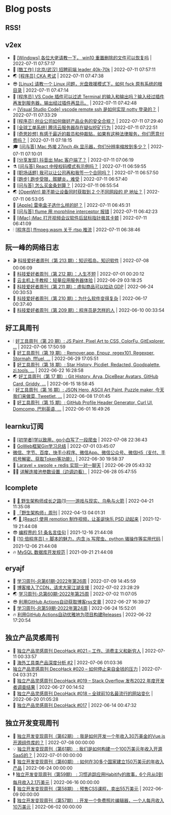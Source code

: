 # Blog posts
## RSS!



## v2ex

<!-- v2ex:START  -->
- 🫶 [[Windows] 各位大佬请教一下， win10 重置删除的文件可以恢复吗](https://www.v2ex.com/t/865455#reply0) | 2022-07-11 07:57:17 
- 🧰 [[酷工作] [北京/武汉] 招聘前端 leader 40k-70k](https://www.v2ex.com/t/865454#reply0) | 2022-07-11 07:57:11 
- 🌏 [[程序员] CKA 考试](https://www.v2ex.com/t/865453#reply3) | 2022-07-11 07:47:38 
- 😎 [[Linux] 请教一个 Linux 问题，光盘救援模式下，如何 fsck 原有系统的根目录](https://www.v2ex.com/t/865452#reply0) | 2022-07-11 07:47:14 
- 💂 [[程序员] VS Code 插件可以过滤 Terminal 的输入和输出吗？输入经过插件再发到服务器，输出经过插件再显示。](https://www.v2ex.com/t/865451#reply0) | 2022-07-11 07:42:48 
- 🔥 [[Visual Studio Code] vscode remote ssh 是如何实现 notty 登录的？](https://www.v2ex.com/t/865450#reply1) | 2022-07-11 07:33:29 
- 🦅 [[程序员] 创业公司如何做好产品业务的安全合规？](https://www.v2ex.com/t/865447#reply0) | 2022-07-11 07:29:40 
- 🙉 [[全球工单系统] 腾讯云服务器存在疑似挖矿行为](https://www.v2ex.com/t/865446#reply6) | 2022-07-11 07:22:51 
- 💫 [[奇思妙想] 有感于最近的裁员和仲裁贴，如果有这种法律服务，你们愿意付费吗？](https://www.v2ex.com/t/865445#reply2) | 2022-07-11 07:18:15 
- 🎓 [[问与答] Mac 外接 27inch 4k 显示器，你们分辨率缩放到多少？](https://www.v2ex.com/t/865443#reply5) | 2022-07-11 07:10:01 
- 🗽 [[分享发现] 抖音出 Mac 客户端了？](https://www.v2ex.com/t/865442#reply2) | 2022-07-11 07:06:19 
- ⚗️ [[问与答] React 中授权码模式有示例吗？](https://www.v2ex.com/t/865440#reply0) | 2022-07-11 06:59:55 
- 🦍 [[职场话题] 我可以让公司再和我签一个合同吗？](https://www.v2ex.com/t/865439#reply5) | 2022-07-11 06:57:50 
- 🤩 [[跑步] 跑步受限，髌腱炎，难受](https://www.v2ex.com/t/865438#reply3) | 2022-07-11 06:57:40 
- 🙉 [[问与答] 怎么买金条划算？](https://www.v2ex.com/t/865437#reply13) | 2022-07-11 06:55:54 
- 🌏 [[OpenWrt] 能不能让设备同时获取到 2 个不同网段的 IP 地址？](https://www.v2ex.com/t/865436#reply3) | 2022-07-11 06:53:05 
- 🐘 [[Apple] 雷电盒子选什么样的好？](https://www.v2ex.com/t/865434#reply1) | 2022-07-11 06:45:31 
- 🧰 [[问与答] flume 用 morphline interceptor 报错](https://www.v2ex.com/t/865433#reply0) | 2022-07-11 06:42:23 
- 💃 [[iMac] iMac 打开视频会议软件后鼠标指针极其卡顿](https://www.v2ex.com/t/865432#reply3) | 2022-07-11 06:41:09 
- 🕯 [[程序员] ffmpeg.wasm 关于 rtsp 推流](https://www.v2ex.com/t/865431#reply12) | 2022-07-11 06:38:46 <!-- v2ex:END -->

## 阮一峰的网络日志

<!-- ruanyf:START -->
- 🎬 [科技爱好者周刊（第 213 期）：知识孤岛，知识软件](http://www.ruanyifeng.com/blog/2022/07/weekly-issue-213.html) | 2022-07-08 00:06:09 
- 💄 [科技爱好者周刊（第 212 期）：人生不短](http://www.ruanyifeng.com/blog/2022/07/weekly-issue-212.html) | 2022-07-01 00:20:12 
- 🐎 [云主机上手教程：轻量应用服务器体验](http://www.ruanyifeng.com/blog/2022/06/cloud-server-getting-started-tutorial.html) | 2022-06-29 03:18:25 
- 🤔 [科技爱好者周刊（第 211 期）：虚拟商品可以拉动 GDP](http://www.ruanyifeng.com/blog/2022/06/weekly-issue-211.html) | 2022-06-24 00:30:53 
- 🧠 [科技爱好者周刊（第 210 期）：为什么软件变得复杂](http://www.ruanyifeng.com/blog/2022/06/weekly-issue-210.html) | 2022-06-17 00:37:40 
- 🎃 [科技爱好者周刊（第 209 期）：程序员是怎样的人](http://www.ruanyifeng.com/blog/2022/06/weekly-issue-209.html) | 2022-06-10 00:33:54 <!-- ruanyf:END -->

## 好工具周刊

<!-- bestxtools:START -->
- 🕯 [好工具周刊（第 20 期）: JS Paint, Pixel Art to CSS, ColorFu, GitExplorer, ...](https://discuss-cn.bestxtools.com/d/57/1) | 2022-07-06 17:50:59 
- 🦩 [好工具周刊（第 19 期）: Remover.app, Enpuz, regex101, Regexper, Stormah, fffuel, ...](https://discuss-cn.bestxtools.com/d/56/1) | 2022-06-29 17:05:51 
- 🦄 [好工具周刊（第 18 期）: Star History, Picdiet, Redacted, Goodpalette, zi.tools, ...](https://discuss-cn.bestxtools.com/d/47/1) | 2022-06-22 16:28:58 
- 🌏 [好工具周刊（第 17 期）: Git History, Arya, DiceBear Avatars, GitHub Card, Griddy, ...](https://discuss-cn.bestxtools.com/d/43/1) | 2022-06-15 18:58:45 
- 🕯 [好工具周刊（第 16 期）: JSON Hero, ASCII Art Paint, Puzzle maker, 今天我们来做菜, Tweetlet, ...](https://discuss-cn.bestxtools.com/d/42/1) | 2022-06-08 17:01:45 
- 📝 [好工具周刊（第 15 期）: GitHub Profile Header Generator, Curl UI, Domcomp, 巴别英语, ...](https://discuss-cn.bestxtools.com/d/40/1) | 2022-06-01 16:49:26 <!-- bestxtools:END -->


## learnku订阅

<!-- learnku:START -->
- 🦅 [[初学者]学以致用，go小白写了一段爬虫](https://learnku.com/go/t/69522) | 2022-07-08 22:36:43 
- 🦅 [GoWeb框架Gin学习总结](https://learnku.com/articles/69259) | 2022-07-01 03:45:07 
-  [微信、字节、百度、快手小程序、微信App、微信公众号、微信H5（支付、手机号解密、获取Token等功能）](https://learnku.com/articles/69235) | 2022-06-30 19:58:37 
- 🌈 [Laravel + swoole + redis 实现一对一聊天](https://learnku.com/articles/69154) | 2022-06-29 05:43:32 
- 🧑‍🏫 [详解连接池参数设置（边调边看）](https://learnku.com/articles/69111) | 2022-06-28 05:47:55 <!-- learnku:END -->



## lcomplete

<!-- lcomplete:START -->
- 🫶 [🐒 野生架构师成长之路&lpar;1&rpar;——游戏与现实、乌龟与火箭](http://codelc.com/post/growup/s01/) | 2022-04-21 11:35:08 
- 🧰 [「野生架构师」周刊](http://codelc.com/post/essay/%E9%87%8E%E7%94%9F%E6%9E%B6%E6%9E%84%E5%B8%88%E5%91%A8%E5%88%8A%E4%BB%8B%E7%BB%8D/) | 2022-04-13 04:01:31 
- 🌏 [🎄 [React] 使用 remotion 制作视频，让圣诞快乐 PSD 动起来](http://codelc.com/post/dev/js/remotion/) | 2021-12-19 21:44:08 
- 😎 [编程界的 51 条名言佳句](http://codelc.com/post/dev/thinking/quotes/) | 2021-12-16 21:44:08 
- 💂 [[10 倍程序员] ⭐ 脚本的魅力，内含 js 写爬虫、python 骚操作等实用代码](http://codelc.com/post/dev/10x/script/) | 2021-12-06 21:44:08 
- 🔥 [MySQL 数据库开发规范](http://codelc.com/post/dev/db/mysql_standard/) | 2021-09-21 21:44:08 <!-- lcomplete:END -->

## eryajf

<!-- eryajf:START -->
- 🫶 [学习周刊-总第61期-2022年第26周](https://wiki.eryajf.net/pages/703307/) | 2022-07-09 14:45:59 
- 🧰 [博客接入了CDN，请求大家江湖支援](https://wiki.eryajf.net/pages/5f559d/) | 2022-07-02 23:28:29 
- 🌏 [学习周刊-总第60期-2022年第25周](https://wiki.eryajf.net/pages/bff449/) | 2022-07-02 11:07:05 
- 😎 [利用GitHub Actions自动获取博客rss文章](https://wiki.eryajf.net/pages/1b1ba3/) | 2022-06-27 16:39:27 
- 💂 [学习周刊-总第59期-2022年第24周](https://wiki.eryajf.net/pages/b0bdd0/) | 2022-06-24 15:52:01 
- 🔥 [利用GitHub Actions自动优雅地为项目构建Releases](https://wiki.eryajf.net/pages/f3e878/) | 2022-06-22 17:20:54 <!-- eryajf:END -->



## 独立产品灵感周刊

<!-- DecoHack:START -->
- 🦣 [独立产品灵感周刊 DecoHack #021 – 工作、消费主义和新穷人](https://www.decohack.com/Post/753) | 2022-07-11 00:33:57 
- 🤡 [海外工具类产品深度分析 #2](https://www.decohack.com/Post/746) | 2022-07-06 01:03:36 
-  [独立产品灵感周刊 DecoHack #020 – 如何停止来自金钱的压力](https://www.decohack.com/Post/728) | 2022-07-04 03:31:21 
- 🐲 [独立产品灵感周刊 DecoHack #019 – Stack Overflow 发布2022 年度开发者调查结果](https://www.decohack.com/Post/699) | 2022-06-27 00:14:52 
- 🦅 [独立产品灵感周刊 DecoHack #018 – 全球前10名最流行的网站变化](https://www.decohack.com/Post/680) | 2022-06-20 01:05:28 
- 🧰 [独立产品灵感周刊 DecoHack #017](https://www.decohack.com/Post/663) | 2022-06-14 00:47:32 <!-- DecoHack:END -->

## 独立开发变现周刊

<!-- easyindie:START -->
- 💂 [独立开发变现周刊（第62期） : 我是如何开发一个年收入30万美金的Vue.js开源组件库的？](https://www.ezindie.com/weekly/issue-62) | 2022-07-08 00:00:00 
- 💡 [独立开发变现周刊（第61期） : 我们是如何构建一个100万美元年收入开源SaaS的？](https://www.ezindie.com/weekly/issue-61) | 2022-07-01 00:00:00 
- 🌋 [独立开发变现周刊（第60期） : 如何在30多个国家建立150万美元的年收入产品](https://www.ezindie.com/weekly/issue-60) | 2022-06-24 00:00:00 
- 🕴 [独立开发变现周刊（第59期） : 习惯追踪应用Habitify的故事，6个月从0到每月收入2.1万美元](https://www.ezindie.com/weekly/issue-59) | 2022-06-16 00:00:00 
- 🎊 [独立开发变现周刊（第58期） : 预售CSS课程，卖出55万美元](https://www.ezindie.com/weekly/issue-58) | 2022-06-09 00:00:00 
- 🤔 [独立开发变现周刊（第57期） : 开发一个免费照片编辑器，一个人每月收入10万美元](https://www.ezindie.com/weekly/issue-57) | 2022-06-02 00:00:00 <!-- easyindie:END -->



